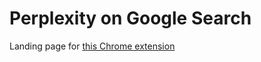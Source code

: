 # Perplexity on Google Search
Landing page for [this Chrome extension](https://github.com/rishiskhare/perplexity-on-google-search)

